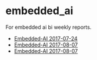 # embedded_ai

For embedded ai bi weekly reports.

- [Embedded-AI 2017-07-24](./bi-weekly-reports/2017-07-24.md)
- [Embedded-AI 2017-08-07](./bi-weekly-reports/2017-08-07.md)
- [Embedded-AI 2017-08-07](./bi-weekly-reports/2017-08-22.md)
